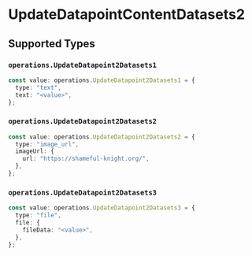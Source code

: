 # UpdateDatapointContentDatasets2


## Supported Types

### `operations.UpdateDatapoint2Datasets1`

```typescript
const value: operations.UpdateDatapoint2Datasets1 = {
  type: "text",
  text: "<value>",
};
```

### `operations.UpdateDatapoint2Datasets2`

```typescript
const value: operations.UpdateDatapoint2Datasets2 = {
  type: "image_url",
  imageUrl: {
    url: "https://shameful-knight.org/",
  },
};
```

### `operations.UpdateDatapoint2Datasets3`

```typescript
const value: operations.UpdateDatapoint2Datasets3 = {
  type: "file",
  file: {
    fileData: "<value>",
  },
};
```

